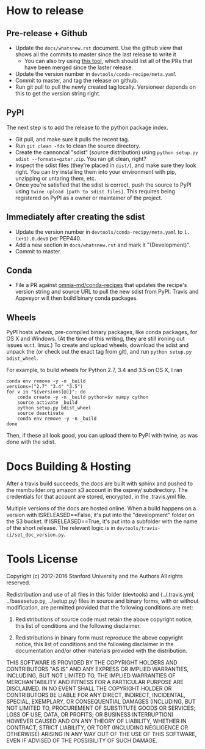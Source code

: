 How to release
===================

Pre-release + Github
--------------------
- Update the `docs/whatsnew.rst` document. Use the github view that shows all the
  commits to master since the last release to write it
   * You can also try using [this tool](https://github.com/rmcgibbo/gh-util), which should list all
     of the PRs that have been merged since the laster release.
- Update the version number in `devtools/conda-recipe/meta.yaml`
- Commit to master, and tag the
  release on github.
- Run git pull to pull the newly created tag locally. Versioneer depends on
  this to get the version string right.

PyPI
----
The next step is to add the release to the python package index.

- Git pull, and make sure it pulls the recent tag.
- Run `git clean -fdx` to clean the source directory.
- Create the cannoncal "sdist" (source distribution) using `python setup.py sdist --formats=gztar,zip`.
  You ran git clean, right?
- Inspect the sdist files (they're placed in `dist/`), and make sure they look right.
  You can try installing them into your environment with pip, unzipping or untaring them, etc.
- Once you're satisfied that the sdist is correct, push the source to PyPI using
  `twine upload [path to sdist files]`. This requires being registered on PyPI as a owner or maintainer
  of the project.

Immediately after creating the sdist
------------------------------------
- Update the version number in `devtools/conda-recipy/meta.yaml`
  to `1.(x+1).0.dev0` per PEP440.
- Add a new section in `docs/whatsnew.rst` and mark it "(Development)".
- Commit to master.

Conda
-----
- File a PR against [omnia-md/conda-recipes](https://github.com/omnia-md/conda-recipes) that
  updates the recipe's version string and source URL to pull the new sdist from PyPI. Travis
  and Appveyor will then build binary conda packages.

Wheels
------

PyPI hosts *wheels*, pre-compiled binary packages, like conda packages, for OS X and
Windows. (At the time of this writing, they are still ironing out issues w.r.t.
linux.) To create and upload wheels, download the sdist and unpack the (or check out
the exact tag from git), and run `python setup.py bdist_wheel`.

For example, to build wheels for Python 2.7, 3.4 and 3.5 on OS X, I ran
```
conda env remove -y -n _build
versions=("2.7" "3.4" "3.5")
for v in "${versions[@]}"; do
    conda create -y -n _build python=$v numpy cython
    source activate _build
    python setup.py bdist_wheel
    source deactivate
    conda env remove -y -n _build
done
```
Then, if these all look good, you can upload them to PyPI with twine, as was done with the
sdist.


Docs Building & Hosting
=======================

After a travis build succeeds, the docs are built with sphinx and pushed to
the msmbuilder.org amazon s3 account in the osprey/ subdirectory.
The credentials for that account are stored,
encrypted, in the .travis.yml file.

Multiple versions of the docs are hosted
online. When a build happens on a version with ISRELEASED==False, it's put into
the "development" folder on the S3 bucket. If ISRELEASED==True, it's put into a
subfolder with the name of the short release. The relevant logic is in
`devtools/travis-ci/set_doc_version.py`.


Tools License
=============
Copyright (c) 2012-2016 Stanford University and the Authors
All rights reserved.

Redistribution and use of all files in this folder (devtools) and (../.travis.yml,
../basesetup.py, ../setup.py) files in source and binary forms, with or without modification,
are permitted provided that the following conditions are met:

1. Redistributions of source code must retain the above copyright notice, this
list of conditions and the following disclaimer.

2. Redistributions in binary form must reproduce the above copyright notice,
this list of conditions and the following disclaimer in the documentation
and/or other materials provided with the distribution.

THIS SOFTWARE IS PROVIDED BY THE COPYRIGHT HOLDERS AND CONTRIBUTORS "AS IS" AND
ANY EXPRESS OR IMPLIED WARRANTIES, INCLUDING, BUT NOT LIMITED TO, THE IMPLIED
WARRANTIES OF MERCHANTABILITY AND FITNESS FOR A PARTICULAR PURPOSE ARE
DISCLAIMED. IN NO EVENT SHALL THE COPYRIGHT HOLDER OR CONTRIBUTORS BE LIABLE
FOR ANY DIRECT, INDIRECT, INCIDENTAL, SPECIAL, EXEMPLARY, OR CONSEQUENTIAL
DAMAGES (INCLUDING, BUT NOT LIMITED TO, PROCUREMENT OF SUBSTITUTE GOODS OR
SERVICES; LOSS OF USE, DATA, OR PROFITS; OR BUSINESS INTERRUPTION) HOWEVER
CAUSED AND ON ANY THEORY OF LIABILITY, WHETHER IN CONTRACT, STRICT LIABILITY,
OR TORT (INCLUDING NEGLIGENCE OR OTHERWISE) ARISING IN ANY WAY OUT OF THE USE
OF THIS SOFTWARE, EVEN IF ADVISED OF THE POSSIBILITY OF SUCH DAMAGE.
